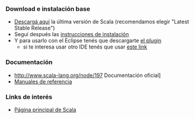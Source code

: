 ### Download e instalación base

-   [Descargá aquí](http://www.scala-lang.org/downloads) la última versión de Scala (recomendamos elegir "Latest Stable Release")
-   Seguí después las [instrucciones de instalación](http://groovy.codehaus.org/Installing+Groovy)
-   Y para usarlo con el Eclipse tenés que descargarte [el plugin](http://groovy.codehaus.org/Eclipse+Plugin)
    -   si te interesa usar otro IDE tenés que usar [este link](http://www.scala-lang.org/node/91#ide_plugins)

### Documentación

-   <http://www.scala-lang.org/node/197> Documentación oficial\]
-   [Manuales de referencia](http://www.scala-lang.org/node/198)

### Links de interés

-   [Página principal de Scala](http://www.scala-lang.org/)

